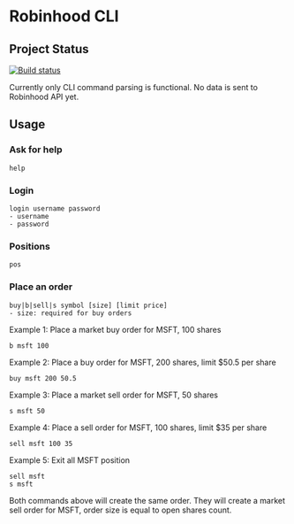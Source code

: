 # Robinhood CLI

## Project Status

[![Build status](https://ci.appveyor.com/api/projects/status/hed8j6vdhog1d9al/branch/master?svg=true)](https://ci.appveyor.com/project/adriangodong/robinhood-cli-9hirg/branch/master)

Currently only CLI command parsing is functional. No data is sent to Robinhood API yet.

## Usage

### Ask for help

    help

### Login

    login username password
    - username
    - password

### Positions

    pos

### Place an order

    buy|b|sell|s symbol [size] [limit price]
    - size: required for buy orders

Example 1: Place a market buy order for MSFT, 100 shares

    b msft 100

Example 2: Place a buy order for MSFT, 200 shares, limit $50.5 per share

    buy msft 200 50.5

Example 3: Place a market sell order for MSFT, 50 shares

    s msft 50

Example 4: Place a sell order for MSFT, 100 shares, limit $35 per share

    sell msft 100 35

Example 5: Exit all MSFT position

    sell msft
    s msft

Both commands above will create the same order.
They will create a market sell order for MSFT, order size is equal to open shares count. 